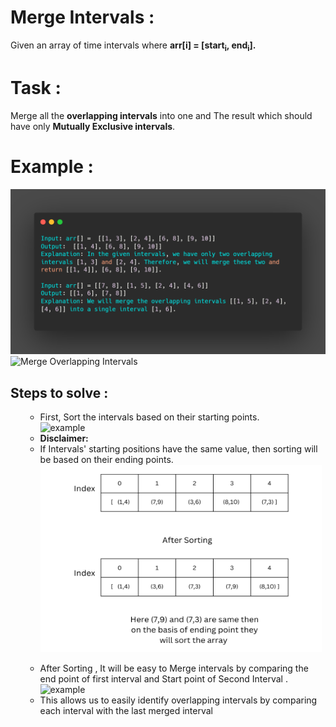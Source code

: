 <h1> Merge Intervals :</h1>
Given an array of time intervals where <b>arr[i] = [start<sub>i</sub>, end<sub>i</sub>].</b>
<h1>Task :</h1>
Merge all the <B>overlapping intervals</B> into one and The result which should have only <b>Mutually Exclusive intervals</b>.
<h1> Example :</h1>

![example](carbon.png)
<img src="https://www.interviewbit.com/blog/wp-content/uploads/2021/11/merge-overlapping-intervals-951x1024.png" alt="Merge Overlapping Intervals" width="450">

<h2> Steps to solve : </h2>
<ul>
  <ul>
    <li>First, Sort the intervals based on their starting points.</li>
       
   <img src="https://www.interviewbit.com/blog/wp-content/uploads/2021/11/contagious-fashion-1024x382.png" alt="example" width="450">
     <li><b>Disclaimer:</b></li>
     <li>If Intervals' starting positions have the same value, then sorting will be based on their ending points.</li>   
    <img src="Index.png" alt="example" width="450" height = "300">    
  </ul>
  <ul>
   <li>After Sorting , It will be easy to Merge intervals by comparing the end point of first interval and Start point of Second Interval </b>.</li>
   <img src="" alt="example" width="450" height = "300">
    <li>  This allows us to easily identify overlapping intervals by comparing each interval with the last merged interval </li>
  </ul>

</ul>
  

       
